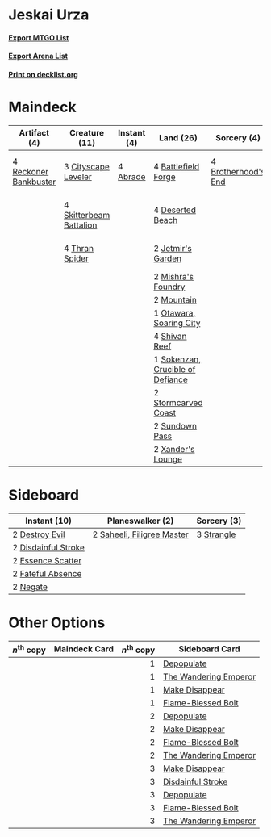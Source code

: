 # Jeskai Urza

#### [Export MTGO List](../collection/Jeskai%20Urza/Jeskai%20Urza.txt)
#### [Export Arena List](../collection/Jeskai%20Urza/Jeskai%20Urza_arena.txt)
#### [Print on decklist.org](http://decklist.org/?deckmain=4%09Abrade%0A4%09Battlefield%20Forge%0A4%09Brotherhood's%20End%0A3%09Cityscape%20Leveler%0A4%09Deserted%20Beach%0A4%09Fable%20of%20the%20Mirror-Breaker%0A2%09Jetmir's%20Garden%0A2%09Mishra's%20Foundry%0A2%09Mountain%0A1%09Otawara,%20Soaring%20City%0A4%09Reckoner%20Bankbuster%0A4%09Shivan%20Reef%0A4%09Skitterbeam%20Battalion%0A1%09Sokenzan,%20Crucible%20of%20Defiance%0A2%09Stormcarved%20Coast%0A2%09Sundown%20Pass%0A4%09The%20Mightstone%20and%20Weakstone%0A4%09Thran%20Spider%0A3%09Urza,%20Lord%20Protector%0A2%09Xander's%20Lounge&deckside=2%09Destroy%20Evil%0A2%09Disdainful%20Stroke%0A2%09Essence%20Scatter%0A2%09Fateful%20Absence%0A2%09Negate%0A2%09Saheeli,%20Filigree%20Master%0A3%09Strangle)
# Maindeck

|                                          Artifact (4)                                          |                                          Creature (11)                                           |                                    Instant (4)                                    |                                                 Land (26)                                                 |                                         Sorcery (4)                                          |         Unknown (11)         |
|------------------------------------------------------------------------------------------------|--------------------------------------------------------------------------------------------------|-----------------------------------------------------------------------------------|-----------------------------------------------------------------------------------------------------------|----------------------------------------------------------------------------------------------|------------------------------|
|4 [Reckoner Bankbuster](http://gatherer.wizards.com/Pages/Card/Details.aspx?multiverseid=548568)|3 [Cityscape Leveler](http://gatherer.wizards.com/Pages/Card/Details.aspx?multiverseid=583814)    |4 [Abrade](http://gatherer.wizards.com/Pages/Card/Details.aspx?multiverseid=430772)|4 [Battlefield Forge](http://gatherer.wizards.com/Pages/Card/Details.aspx?multiverseid=129479)             |4 [Brotherhood's End](http://gatherer.wizards.com/Pages/Card/Details.aspx?multiverseid=583713)|4 Fable of the Mirror-Breaker |
|                                                                                                |4 [Skitterbeam Battalion](http://gatherer.wizards.com/Pages/Card/Details.aspx?multiverseid=583749)|                                                                                   |4 [Deserted Beach](http://gatherer.wizards.com/Pages/Card/Details.aspx?multiverseid=535058)                |                                                                                              |4 The Mightstone and Weakstone|
|                                                                                                |4 [Thran Spider](http://gatherer.wizards.com/Pages/Card/Details.aspx?multiverseid=583834)         |                                                                                   |2 [Jetmir's Garden](http://gatherer.wizards.com/Pages/Card/Details.aspx?multiverseid=555451)               |                                                                                              |3 Urza, Lord Protector        |
|                                                                                                |                                                                                                  |                                                                                   |2 [Mishra's Foundry](http://gatherer.wizards.com/Pages/Card/Details.aspx?multiverseid=583844)              |                                                                                              |                              |
|                                                                                                |                                                                                                  |                                                                                   |2 [Mountain](http://gatherer.wizards.com/Pages/Card/Details.aspx?multiverseid=439859)                      |                                                                                              |                              |
|                                                                                                |                                                                                                  |                                                                                   |1 [Otawara, Soaring City](http://gatherer.wizards.com/Pages/Card/Details.aspx?multiverseid=548584)         |                                                                                              |                              |
|                                                                                                |                                                                                                  |                                                                                   |4 [Shivan Reef](http://gatherer.wizards.com/Pages/Card/Details.aspx?multiverseid=129731)                   |                                                                                              |                              |
|                                                                                                |                                                                                                  |                                                                                   |1 [Sokenzan, Crucible of Defiance](http://gatherer.wizards.com/Pages/Card/Details.aspx?multiverseid=548589)|                                                                                              |                              |
|                                                                                                |                                                                                                  |                                                                                   |2 [Stormcarved Coast](http://gatherer.wizards.com/Pages/Card/Details.aspx?multiverseid=541141)             |                                                                                              |                              |
|                                                                                                |                                                                                                  |                                                                                   |2 [Sundown Pass](http://gatherer.wizards.com/Pages/Card/Details.aspx?multiverseid=541142)                  |                                                                                              |                              |
|                                                                                                |                                                                                                  |                                                                                   |2 [Xander's Lounge](http://gatherer.wizards.com/Pages/Card/Details.aspx?multiverseid=555461)               |                                                                                              |                              |


# Sideboard

|                                         Instant (10)                                         |                                          Planeswalker (2)                                           |                                     Sorcery (3)                                     |
|----------------------------------------------------------------------------------------------|-----------------------------------------------------------------------------------------------------|-------------------------------------------------------------------------------------|
|2 [Destroy Evil](http://gatherer.wizards.com/Pages/Card/Details.aspx?multiverseid=574497)     |2 [Saheeli, Filigree Master](http://gatherer.wizards.com/Pages/Card/Details.aspx?multiverseid=583801)|3 [Strangle](http://gatherer.wizards.com/Pages/Card/Details.aspx?multiverseid=555326)|
|2 [Disdainful Stroke](http://gatherer.wizards.com/Pages/Card/Details.aspx?multiverseid=420705)|                                                                                                     |                                                                                     |
|2 [Essence Scatter](http://gatherer.wizards.com/Pages/Card/Details.aspx?multiverseid=426754)  |                                                                                                     |                                                                                     |
|2 [Fateful Absence](http://gatherer.wizards.com/Pages/Card/Details.aspx?multiverseid=534774)  |                                                                                                     |                                                                                     |
|2 [Negate](http://gatherer.wizards.com/Pages/Card/Details.aspx?multiverseid=423707)           |                                                                                                     |                                                                                     |


# Other Options

|*n*<sup>th</sup> copy|Maindeck Card|*n*<sup>th</sup> copy|                                         Sideboard Card                                         |
|---------------------|-------------|--------------------:|------------------------------------------------------------------------------------------------|
|                     |             |                    1|[Depopulate](http://gatherer.wizards.com/Pages/Card/Details.aspx?multiverseid=555211)           |
|                     |             |                    1|[The Wandering Emperor](http://gatherer.wizards.com/Pages/Card/Details.aspx?multiverseid=548337)|
|                     |             |                    1|[Make Disappear](http://gatherer.wizards.com/Pages/Card/Details.aspx?multiverseid=555250)       |
|                     |             |                    1|[Flame-Blessed Bolt](http://gatherer.wizards.com/Pages/Card/Details.aspx?multiverseid=541014)   |
|                     |             |                    2|[Depopulate](http://gatherer.wizards.com/Pages/Card/Details.aspx?multiverseid=555211)           |
|                     |             |                    2|[Make Disappear](http://gatherer.wizards.com/Pages/Card/Details.aspx?multiverseid=555250)       |
|                     |             |                    2|[Flame-Blessed Bolt](http://gatherer.wizards.com/Pages/Card/Details.aspx?multiverseid=541014)   |
|                     |             |                    2|[The Wandering Emperor](http://gatherer.wizards.com/Pages/Card/Details.aspx?multiverseid=548337)|
|                     |             |                    3|[Make Disappear](http://gatherer.wizards.com/Pages/Card/Details.aspx?multiverseid=555250)       |
|                     |             |                    3|[Disdainful Stroke](http://gatherer.wizards.com/Pages/Card/Details.aspx?multiverseid=420705)    |
|                     |             |                    3|[Depopulate](http://gatherer.wizards.com/Pages/Card/Details.aspx?multiverseid=555211)           |
|                     |             |                    3|[Flame-Blessed Bolt](http://gatherer.wizards.com/Pages/Card/Details.aspx?multiverseid=541014)   |
|                     |             |                    3|[The Wandering Emperor](http://gatherer.wizards.com/Pages/Card/Details.aspx?multiverseid=548337)|

